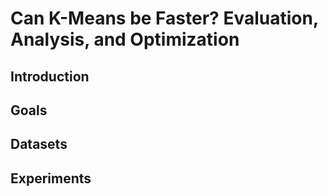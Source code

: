# Can K-Means be Faster? Evaluation, Analysis, and Optimization

## Introduction

## Goals

## Datasets

## Experiments
